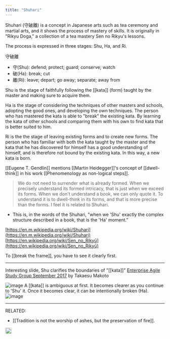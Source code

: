 ```yaml
---
title: "Shuhari"
---
```


Shuhari (守破離) is a concept in Japanese arts such as tea ceremony and martial arts, and it shows the process of mastery of skills. It is originally in "Rikyu Doga," a collection of a tea mastery Sen no Rikyu's lessons.

The process is expressed in three stages: Shu, Ha, and Ri.

守破離
- 守(Shu): defend; protect; guard; conserve; watch
- 破(Ha): break; cut
- 離(Ri): leave; depart; go away; separate; away from

Shu is the stage of faithfully following the [[kata]] (form) taught by the master and making sure to acquire them.

Ha is the stage of considering the techniques of other masters and schools, adopting the good ones, and developing the own techniques. The person who has mastered the kata is able to "break" the existing kata. By learning the kata of other schools and comparing them with his own to find kata that is better suited to him.

Ri is the the stage of leaving existing forms and to create new forms.
The person who has familiar with both the kata taught by the master and the kata that he has discovered for himself has a good understanding of himself, and is therefore not bound by the existing kata. In this way, a new kata is born.

[[Eugene T. Gendlin]] mentions [[Martin Heidegger]]'s concept of [[dwell-think]] in his work [[Phenomenology as non-logical steps]].
> We do not need to surrender what is already formed. When we precisely understand its formed intricacy, that is just when we exceed its forms. When we don't understand a book, we can only quote it. To understand it is to dwell-think in its forms, and that is more precise than the forms.
I feel it is related to Shuhari.
- This is, in the words of the Shuhari, "when we 'Shu' exactly the complex structure described in a book, that is the 'Ha' moment."

[https://en.m.wikipedia.org/wiki/Shuhari](https://en.m.wikipedia.org/wiki/Shuhari)
[https://en.wikipedia.org/wiki/Sen_no_Rikyū](https://en.wikipedia.org/wiki/Sen_no_Rikyū)

To [[break the frame]], you have to see it clearly first.

---
Interesting slide, Shu clarifies the boundaries of "[[kata]]"
[Enterprise Agile Study Group September 2017](https://www.slideshare.net/mobile/takaesu0/ss-79898602) by Takaesu Makoto

![image](https://gyazo.com/b7227757f93619659f12a50d1be7715d/thumb/1000)
A [[kata]] is ambiguous at first.
It becomes clearer as you continue to 'Shu' it.
Once it becomes clear, it can be intentionally broken (Ha).
![image](https://gyazo.com/0a22567b92619c244d8a4f7b1ac7e3eb/thumb/1000)

---
RELATED:
- [[Tradition is not the worship of ashes, but the preservation of fire]].

<img src='https://scrapbox.io/api/pages/nishio/en/icon' alt='en.icon' height="19.5"/>
